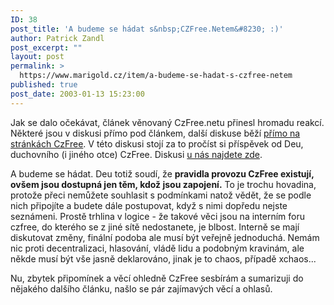 ```yaml
---
ID: 38
post_title: 'A budeme se hádat s&nbsp;CZFree.Netem&#8230; :)'
author: Patrick Zandl
post_excerpt: ""
layout: post
permalink: >
  https://www.marigold.cz/item/a-budeme-se-hadat-s-czfree-netem
published: true
post_date: 2003-01-13 15:23:00
---
```

<P>Jak se dalo očekávat, článek věnovaný CzFree.netu přinesl hromadu reakcí. Některé jsou v diskusi přímo pod článkem, další diskuse běží <A href="http://www.czfree.net/forum/showthread.php?s=&amp;threadid=2134" target=_blank>přímo na stránkách CzFree</A>. V této diskusi stojí za to pročíst si příspěvek od Deu, duchovního (i jiného otce) CzFree. Diskusi <A href="/rozbal_diskusi.html?diskuse=czfreenet&amp;vsechny_r=0">u nás najdete zde</A>.</P>
<P>A budeme se hádat. Deu totiž soudí, že <STRONG>pravidla provozu CzFree existují, ovšem jsou dostupná jen těm, kdož jsou zapojení.</STRONG> To je trochu hovadina, protože přeci nemůžete souhlasit s podmínkami natož vědět, že se podle nich připojíte a budete dále postupovat, když s nimi dopředu nejste seznámeni. Prostě trhlina v logice - že takové věci jsou na interním foru czfree, do kterého se z jiné sítě nedostanete, je blbost. Interně se mají diskutovat změny, finální podoba ale musí být veřejně jednoduchá. Nemám nic proti decentralizaci, hlasování, vládě lidu a podobným kravinám, ale někde musí být vše jasně deklarováno, jinak je to chaos, případě xchaos...</P>
<P>Nu, zbytek připomínek a věcí ohledně CzFree sesbírám a sumarizuji do nějakého dalšího článku, našlo se pár zajímavých věcí a ohlasů. </P>